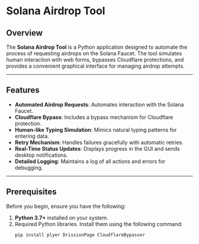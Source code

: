 # Solana Airdrop Tool

## Overview

The **Solana Airdrop Tool** is a Python application designed to automate the process of requesting airdrops on the Solana Faucet. The tool simulates human interaction with web forms, bypasses Cloudflare protections, and provides a convenient graphical interface for managing airdrop attempts.

---

## Features

- **Automated Airdrop Requests**: Automates interaction with the Solana Faucet.
- **Cloudflare Bypass**: Includes a bypass mechanism for Cloudflare protection.
- **Human-like Typing Simulation**: Mimics natural typing patterns for entering data.
- **Retry Mechanism**: Handles failures gracefully with automatic retries.
- **Real-Time Status Updates**: Displays progress in the GUI and sends desktop notifications.
- **Detailed Logging**: Maintains a log of all actions and errors for debugging.

---

## Prerequisites

Before you begin, ensure you have the following:

1. **Python 3.7+** installed on your system.
2. Required Python libraries. Install them using the following command:
   ```bash
   pip install plyer DrissionPage CloudflareBypasser
